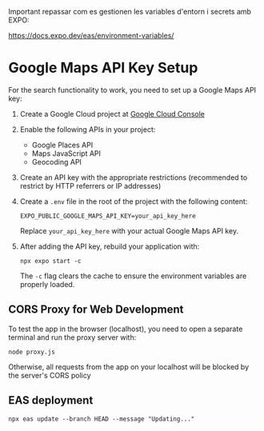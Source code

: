 Important repassar com es gestionen les variables d'entorn i secrets amb EXPO:

https://docs.expo.dev/eas/environment-variables/

# Google Maps API Key Setup

For the search functionality to work, you need to set up a Google Maps API key:

1. Create a Google Cloud project at [Google Cloud Console](https://console.cloud.google.com/)
2. Enable the following APIs in your project:
   - Google Places API
   - Maps JavaScript API
   - Geocoding API

3. Create an API key with the appropriate restrictions (recommended to restrict by HTTP referrers or IP addresses)

4. Create a `.env` file in the root of the project with the following content:
   ```
   EXPO_PUBLIC_GOOGLE_MAPS_API_KEY=your_api_key_here
   ```
   Replace `your_api_key_here` with your actual Google Maps API key.

5. After adding the API key, rebuild your application with:
   ```
   npx expo start -c
   ```
   The `-c` flag clears the cache to ensure the environment variables are properly loaded.

## CORS Proxy for Web Development

To test the app in the browser (localhost), you need to open a separate terminal and run the proxy server with:

```shell
node proxy.js
```

Otherwise, all requests from the app on your localhost will be blocked by the server's CORS policy


## EAS deployment
```shell
npx eas update --branch HEAD --message "Updating..."
```